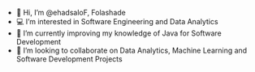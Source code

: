 - 👋 Hi, I’m @ehadsaloF, Folashade
- 💻 I’m interested in Software Engineering and Data Analytics 
- 🌱 I’m currently improving my knowledge of Java for Software Development 
- 💞️ I’m looking to collaborate on Data Analytics, Machine Learning and Software Development Projects


<!---
ehadsaloF/ehadsaloF is a ✨ special ✨ repository because its `README.md` (this file) appears on your GitHub profile.
You can click the Preview link to take a look at your changes.
--->
